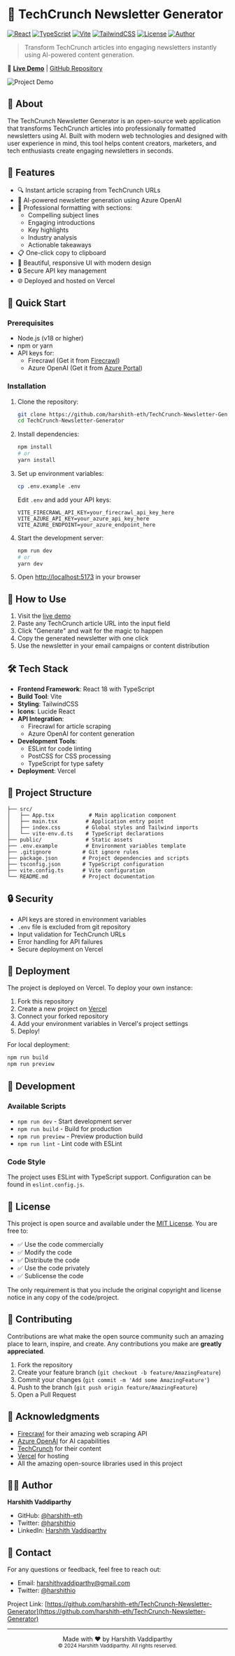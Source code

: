 # 📰 TechCrunch Newsletter Generator

[![React](https://img.shields.io/badge/React-18.3.1-61DAFB?logo=react)](https://reactjs.org/)
[![TypeScript](https://img.shields.io/badge/TypeScript-5.5.3-3178C6?logo=typescript)](https://www.typescriptlang.org/)
[![Vite](https://img.shields.io/badge/Vite-5.4.2-646CFF?logo=vite)](https://vitejs.dev/)
[![TailwindCSS](https://img.shields.io/badge/TailwindCSS-3.4.1-38B2AC?logo=tailwind-css)](https://tailwindcss.com/)
[![License](https://img.shields.io/badge/License-MIT-green.svg)](LICENSE)
[![Author](https://img.shields.io/badge/Author-Harshith%20Vaddiparthy-orange.svg)](https://github.com/harshith-eth)

> Transform TechCrunch articles into engaging newsletters instantly using AI-powered content generation.

🔗 **[Live Demo](https://tech-crunch-newsletter-generator.vercel.app)** | [GitHub Repository](https://github.com/harshith-eth/TechCrunch-Newsletter-Generator)

![Project Demo](https://source.unsplash.com/random/1200x630/?newsletter,tech)

## 🎯 About

The TechCrunch Newsletter Generator is an open-source web application that transforms TechCrunch articles into professionally formatted newsletters using AI. Built with modern web technologies and designed with user experience in mind, this tool helps content creators, marketers, and tech enthusiasts create engaging newsletters in seconds.

## 🌟 Features

- 🔍 Instant article scraping from TechCrunch URLs
- 🤖 AI-powered newsletter generation using Azure OpenAI
- 📝 Professional formatting with sections:
  - Compelling subject lines
  - Engaging introductions
  - Key highlights
  - Industry analysis
  - Actionable takeaways
- 📋 One-click copy to clipboard
- 🎨 Beautiful, responsive UI with modern design
- 🔒 Secure API key management
- 🌐 Deployed and hosted on Vercel

## 🚀 Quick Start

### Prerequisites

- Node.js (v18 or higher)
- npm or yarn
- API keys for:
  - Firecrawl (Get it from [Firecrawl](https://firecrawl.co))
  - Azure OpenAI (Get it from [Azure Portal](https://portal.azure.com))

### Installation

1. Clone the repository:
   ```bash
   git clone https://github.com/harshith-eth/TechCrunch-Newsletter-Generator.git
   cd TechCrunch-Newsletter-Generator
   ```

2. Install dependencies:
   ```bash
   npm install
   # or
   yarn install
   ```

3. Set up environment variables:
   ```bash
   cp .env.example .env
   ```
   Edit `.env` and add your API keys:
   ```env
   VITE_FIRECRAWL_API_KEY=your_firecrawl_api_key_here
   VITE_AZURE_API_KEY=your_azure_api_key_here
   VITE_AZURE_ENDPOINT=your_azure_endpoint_here
   ```

4. Start the development server:
   ```bash
   npm run dev
   # or
   yarn dev
   ```

5. Open [http://localhost:5173](http://localhost:5173) in your browser

## 📖 How to Use

1. Visit the [live demo](https://techcrunch-newsletter-generator.vercel.app)
2. Paste any TechCrunch article URL into the input field
3. Click "Generate" and wait for the magic to happen
4. Copy the generated newsletter with one click
5. Use the newsletter in your email campaigns or content distribution

## 🛠️ Tech Stack

- **Frontend Framework**: React 18 with TypeScript
- **Build Tool**: Vite
- **Styling**: TailwindCSS
- **Icons**: Lucide React
- **API Integration**:
  - Firecrawl for article scraping
  - Azure OpenAI for content generation
- **Development Tools**:
  - ESLint for code linting
  - PostCSS for CSS processing
  - TypeScript for type safety
- **Deployment**: Vercel

## 📁 Project Structure

```
├── src/
│   ├── App.tsx           # Main application component
│   ├── main.tsx         # Application entry point
│   ├── index.css        # Global styles and Tailwind imports
│   └── vite-env.d.ts    # TypeScript declarations
├── public/              # Static assets
├── .env.example         # Environment variables template
├── .gitignore          # Git ignore rules
├── package.json        # Project dependencies and scripts
├── tsconfig.json       # TypeScript configuration
├── vite.config.ts      # Vite configuration
└── README.md           # Project documentation
```

## 🔒 Security

- API keys are stored in environment variables
- `.env` file is excluded from git repository
- Input validation for TechCrunch URLs
- Error handling for API failures
- Secure deployment on Vercel

## 🚀 Deployment

The project is deployed on Vercel. To deploy your own instance:

1. Fork this repository
2. Create a new project on [Vercel](https://vercel.com)
3. Connect your forked repository
4. Add your environment variables in Vercel's project settings
5. Deploy!

For local deployment:
```bash
npm run build
npm run preview
```

## 🧪 Development

### Available Scripts

- `npm run dev` - Start development server
- `npm run build` - Build for production
- `npm run preview` - Preview production build
- `npm run lint` - Lint code with ESLint

### Code Style

The project uses ESLint with TypeScript support. Configuration can be found in `eslint.config.js`.

## 📝 License

This project is open source and available under the [MIT License](LICENSE). You are free to:

- ✅ Use the code commercially
- ✅ Modify the code
- ✅ Distribute the code
- ✅ Use the code privately
- ✅ Sublicense the code

The only requirement is that you include the original copyright and license notice in any copy of the code/project.

## 🤝 Contributing

Contributions are what make the open source community such an amazing place to learn, inspire, and create. Any contributions you make are **greatly appreciated**.

1. Fork the repository
2. Create your feature branch (`git checkout -b feature/AmazingFeature`)
3. Commit your changes (`git commit -m 'Add some AmazingFeature'`)
4. Push to the branch (`git push origin feature/AmazingFeature`)
5. Open a Pull Request

## 🙏 Acknowledgments

- [Firecrawl](https://firecrawl.co) for their amazing web scraping API
- [Azure OpenAI](https://azure.microsoft.com/services/openai) for AI capabilities
- [TechCrunch](https://techcrunch.com) for their content
- [Vercel](https://vercel.com) for hosting
- All the amazing open-source libraries used in this project

## 👨‍💻 Author

**Harshith Vaddiparthy**
- GitHub: [@harshith-eth](https://github.com/harshith-eth)
- Twitter: [@harshithio](https://x.com/harshithio)
- LinkedIn: [Harshith Vaddiparthy](https://www.linkedin.com/in/harshith-vaddiparthy/)

## 📧 Contact

For any questions or feedback, feel free to reach out:

- Email: harshithvaddiparthy@gmail.com
- Twitter: [@harshithio](https://x.com/harshithio)

Project Link: [https://github.com/harshith-eth/TechCrunch-Newsletter-Generator](https://github.com/harshith-eth/TechCrunch-Newsletter-Generator)

---

<p align="center">
  Made with ❤️ by Harshith Vaddiparthy<br>
  <small>© 2024 Harshith Vaddiparthy. All rights reserved.</small>
</p>

